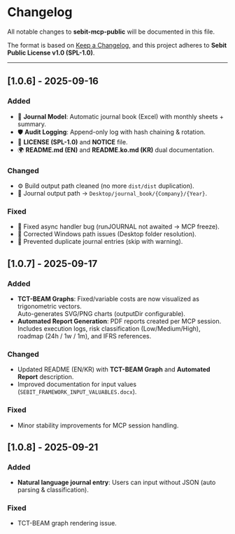# Changelog
All notable changes to **sebit-mcp-public** will be documented in this file.

The format is based on [Keep a Changelog](https://keepachangelog.com/en/1.1.0/),
and this project adheres to **Sebit Public License v1.0 (SPL-1.0)**.

---

## [1.0.6] - 2025-09-16
### Added
- 📓 **Journal Model**: Automatic journal book (Excel) with monthly sheets + summary.
- 🛡️ **Audit Logging**: Append-only log with hash chaining & rotation.
- 🧾 **LICENSE (SPL-1.0)** and **NOTICE** file.
- 🌍 **README.md (EN)** and **README.ko.md (KR)** dual documentation.

### Changed
- ⚙️ Build output path cleaned (no more `dist/dist` duplication).
- 📂 Journal output path → `Desktop/journal_book/{Company}/{Year}`.

### Fixed
- 🐛 Fixed async handler bug (runJOURNAL not awaited → MCP freeze).
- 🐛 Corrected Windows path issues (Desktop folder resolution).
- 🐛 Prevented duplicate journal entries (skip with warning).

## [1.0.7] - 2025-09-17
### Added
- **TCT-BEAM Graphs**: Fixed/variable costs are now visualized as trigonometric vectors.  
  Auto-generates SVG/PNG charts (outputDir configurable).
- **Automated Report Generation**: PDF reports created per MCP session.  
  Includes execution logs, risk classification (Low/Medium/High), roadmap (24h / 1w / 1m), and IFRS references.

### Changed
- Updated README (EN/KR) with **TCT-BEAM Graph** and **Automated Report** description.
- Improved documentation for input values (`SEBIT_FRAMEWORK_INPUT_VALUABLES.docx`).

### Fixed
- Minor stability improvements for MCP session handling.

## [1.0.8] - 2025-09-21
### Added
- **Natural language journal entry**: Users can input without JSON (auto parsing & classification).


### Fixed
- TCT-BEAM graph rendering issue.